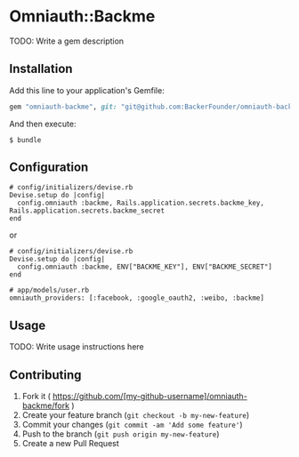 # Omniauth::Backme

TODO: Write a gem description

## Installation

Add this line to your application's Gemfile:

```ruby
gem "omniauth-backme", git: "git@github.com:BackerFounder/omniauth-backme.git"
```

And then execute:

    $ bundle
    
## Configuration

```
# config/initializers/devise.rb
Devise.setup do |config|
  config.omniauth :backme, Rails.application.secrets.backme_key, Rails.application.secrets.backme_secret
end
```
or

```
# config/initializers/devise.rb
Devise.setup do |config|
  config.omniauth :backme, ENV["BACKME_KEY"], ENV["BACKME_SECRET"]
end
```

```
# app/models/user.rb
omniauth_providers: [:facebook, :google_oauth2, :weibo, :backme]
```

## Usage

TODO: Write usage instructions here

## Contributing

1. Fork it ( https://github.com/[my-github-username]/omniauth-backme/fork )
2. Create your feature branch (`git checkout -b my-new-feature`)
3. Commit your changes (`git commit -am 'Add some feature'`)
4. Push to the branch (`git push origin my-new-feature`)
5. Create a new Pull Request
